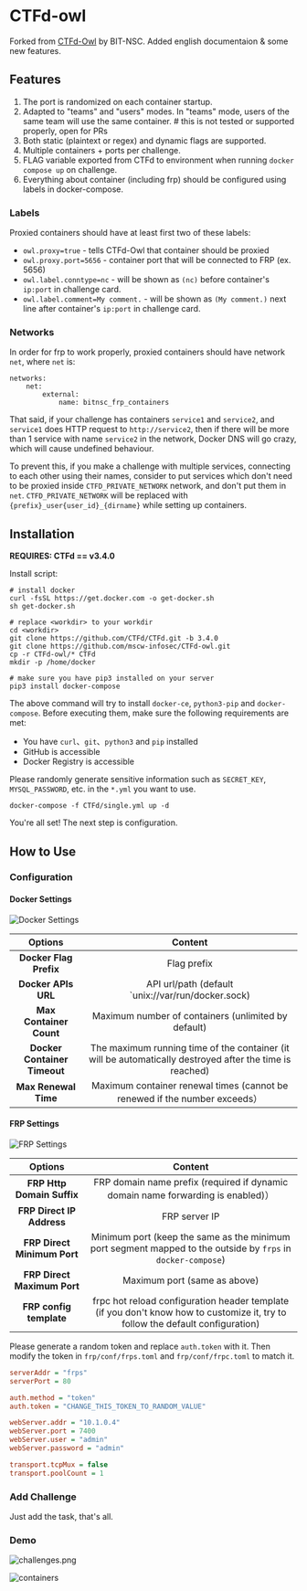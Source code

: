 # CTFd-owl

Forked from [CTFd-Owl](https://github.com/BIT-NSC/ctfd-owl.git) by BIT-NSC.
Added english documentaion & some new features.

## Features

1. The port is randomized on each container startup.
2. Adapted to "teams" and "users" modes. In "teams" mode, users of the same team will use the same container. # this is not tested or supported properly, open for PRs
3. Both static (plaintext or regex) and dynamic flags are supported.
4. Multiple containers + ports per challenge.
5. FLAG variable exported from CTFd to environment when running `docker compose up` on challenge.
6. Everything about container (including frp) should be configured using labels in docker-compose.

### Labels
Proxied containers should have at least first two of these labels:
- `owl.proxy=true` - tells CTFd-Owl that container should be proxied
- `owl.proxy.port=5656` - container port that will be connected to FRP (ex. 5656)
- `owl.label.conntype=nc` - will be shown as `(nc)` before container's `ip:port` in challenge card.
- `owl.label.comment=My comment.` - will be shown as `(My comment.)` next line after container's `ip:port` in challenge card.

### Networks
In order for frp to work properly, proxied containers should have network `net`, where `net` is:
```
networks:
    net:
        external:
            name: bitnsc_frp_containers
```

That said, if your challenge has containers `service1` and `service2`, and `service1` does HTTP request to `http://service2`, then
if there will be more than 1 service with name `service2` in the network, Docker DNS will go crazy, which will cause undefined behaviour.

To prevent this, if you make a challenge with multiple services, connecting to each other using their names, consider to
put services which don't need to be proxied inside `CTFD_PRIVATE_NETWORK` network, and don't put them in `net`.
`CTFD_PRIVATE_NETWORK` will be replaced with `{prefix}_user{user_id}_{dirname}` while setting up containers.

## Installation

**REQUIRES: CTFd == v3.4.0**

Install script:

```shell
# install docker
curl -fsSL https://get.docker.com -o get-docker.sh
sh get-docker.sh

# replace <workdir> to your workdir
cd <workdir>
git clone https://github.com/CTFd/CTFd.git -b 3.4.0
git clone https://github.com/mscw-infosec/CTFd-owl.git
cp -r CTFd-owl/* CTFd
mkdir -p /home/docker

# make sure you have pip3 installed on your server
pip3 install docker-compose
```

The above command will try to install `docker-ce`, `python3-pip` and `docker-compose`. Before executing them, make sure
the following requirements are met:

* You have `curl`、`git`、`python3` and `pip` installed
* GitHub is accessible
* Docker Registry is accessible

Please randomly generate sensitive information such as `SECRET_KEY`, `MYSQL_PASSWORD`, etc. in the `*.yml` you want to
use.

```shell
docker-compose -f CTFd/single.yml up -d
```

You're all set! The next step is configuration.

## How to Use

### Configuration

#### Docker Settings

![Docker Settings](./assets/ctfd-owl_admin_settings-docker.png)

|           Options            |                                                 Content                                                  |
|:----------------------------:|:--------------------------------------------------------------------------------------------------------:|
|    **Docker Flag Prefix**    |                                               Flag prefix                                                |
|     **Docker APIs URL**      |                            API url/path (default `unix://var/run/docker.sock)                            |
|   **Max Container Count**    |                           Maximum number of containers (unlimited by default)                            |
| **Docker Container Timeout** | The maximum running time of the container (it will be automatically destroyed after the time is reached) |
|     **Max Renewal Time**     |                Maximum container renewal times (cannot be renewed if the number exceeds）                 |

#### FRP Settings

![FRP Settings](./assets/ctfd-owl_admin_settings-frp.png)

|           Options           |                                                            Content                                                             |
|:---------------------------:|:------------------------------------------------------------------------------------------------------------------------------:|
| **FRP Http Domain Suffix**  |                        FRP domain name prefix (required if dynamic domain name forwarding is enabled)）                         |
|  **FRP Direct IP Address**  |                                                         FRP server IP                                                          |
| **FRP Direct Minimum Port** |          Minimum port (keep the same as the minimum port segment mapped to the outside by `frps` in `docker-compose`)          |
| **FRP Direct Maximum Port** |                                                  Maximum port (same as above)                                                  |
|   **FRP config template**   | frpc hot reload configuration header template (if you don't know how to customize it, try to follow the default configuration) |

Please generate a random token and replace `auth.token` with it. Then modify the token in `frp/conf/frps.toml` and `frp/conf/frpc.toml` to match it.
```ini
serverAddr = "frps"
serverPort = 80

auth.method = "token" 
auth.token = "CHANGE_THIS_TOKEN_TO_RANDOM_VALUE"

webServer.addr = "10.1.0.4"
webServer.port = 7400
webServer.user = "admin"
webServer.password = "admin"

transport.tcpMux = false
transport.poolCount = 1
```

### Add Challenge

Just add the task, that's all.

### Demo

![challenges.png](./assets/challenges.png)

![containers](./assets/ctfd-owl_admin_containers.png)

